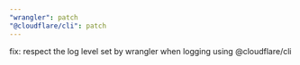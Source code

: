 ```yaml
---
"wrangler": patch
"@cloudflare/cli": patch
---
```


fix: respect the log level set by wrangler when logging using @cloudflare/cli
